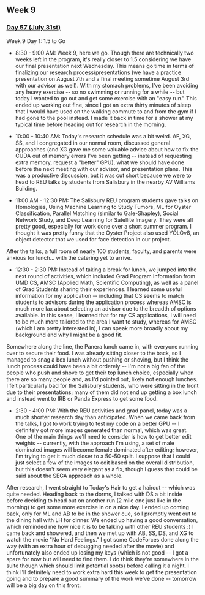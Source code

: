 ## Week 9

### <u>Day 57 (July 31st) </u>

Week 9 Day 1: 1.5 to Go

- 8:30 - 9:00 AM: Week 9, here we go. Though there are technically two weeks left in the program, it's really closer to 1.5 considering we have our final presentation next Wednesday. This means go time in terms of finalizing our research process/presentations (we have a practice presentation on August 7th and a final meeting sometime August 3rd with our advisor as well). With my stomach problems, I've been avoiding any heavy exercise -- so no swimming or running for a while -- but today I wanted to go out and get some exercise with an "easy run." This ended up working out fine, since I got an extra thirty minutes of sleep that I would have used on the walking commute to and from the gym if I had gone to the pool instead. I made it back in time for a shower at my typical time before heading out for research in the morning.

- 10:00 - 10:40 AM: Today's research schedule was a bit weird. AF, XG, SS, and I congregated in our normal room, discussed general approaches (and XG gave me some valuable advice about how to fix the CUDA out of memory errors I've been getting -- instead of requesting extra memory, request a "better" GPU), what we should have done before the next meeting with our advisor, and presentation plans. This was a productive discussion, but it was cut short because we were to head to REU talks by students from Salisbury in the nearby AV Williams Building. 

- 11:00 AM - 12:30 PM: The Salisbury REU program students gave talks on Homologies, Using Machine Learning to Study Tumors, ML for Oyster Classification, Parallel Matching (similar to Gale-Shapley), Social Network Study, and Deep Learning for Satellite Imagery. They were all pretty good, especially for work done over a short summer program. I thought it was pretty funny that the Oyster Project also used YOLOv8, an object detector that we used for face detection in our project. 

After the talks, a full room of nearly 100 students, faculty, and parents were anxious for lunch... with the catering yet to arrive. 

- 12:30 - 2:30 PM: Instead of taking a break for lunch, we jumped into the next round of activities, which included Grad Program Information from UMD CS, AMSC (Applied Math, Scientific Computing), as well as a panel of Grad Students sharing their experiences. I learned some useful information for my application -- including that CS seems to match students to advisors during the application process whereas AMSC is much more lax about selecting an advisor due to the breadth of options available. In this sense, I learned that for my CS applications, I will need to be much more tailored to the area I want to study, whereas for AMSC (which I am pretty interested in), I can speak more broadly about my background and why I might be a good fit.

Somewhere along the line, the Panera lunch came in, with everyone running over to secure their food. I was already sitting closer to the back, so I managed to snag a box lunch without pushing or shoving, but I think the lunch process could have been a bit orderely -- I'm not a big fan of the people who push and shove to get their top lunch choice, especially when there are so many people and, as I'd pointed out, likely not enough lunches. I felt particularly bad for the Salisbury students, who were sitting in the front due to their presentations; many of them did not end up getting a box lunch and instead went to IRB or Panda Express to get some food.

- 2:30 - 4:00 PM: With the REU activities and grad panel, today was a much shorter research day than anticipated. When we came back from the talks, I got to work trying to test my code on a better GPU -- I definitely got more images generated than normal, which was great. One of the main things we'll need to consider is how to get better edit weights -- currently, with the approach I'm using, a set of male dominated images will become female dominated after editing; however, I'm trying to get it much closer to a 50-50 split. I suppose that I could just select a few of the images to edit based on the overall distribution, but this doesn't seem very elegant as a fix, though I guess that could be said about the SEGA approach as a whole.

After research, I went straight to Today's Hair to get a haircut -- which was quite needed. Heading back to the dorms, I talked with DS a bit inside before deciding to head out on another run (2 mile one just like in the morning) to get some more exercise in on a nice day. I ended up coming back, only for ML and AB to be in the shower cue, so I promptly went out to the dining hall with LH for dinner. We ended up having a good conversation, which reminded me how nice it is to be talking with other REU students :) I came back and showered, and then we met up with AB, SS, DS, and XG to watch the movie "No Hard Feelings." I got some CodeForces done along the way (with an extra hour of debugging needed after the movie) and unfortunately also ended up losing my keys (which is not good -- I got a spare for now but will need to find them. I do think they're somewhere in the suite though which should limit potential spots) before calling it a night. I think I'll definitely need to work extra hard this week to get the presentation going and to prepare a good summary of the work we've done -- tomorrow will be a big day on this front.